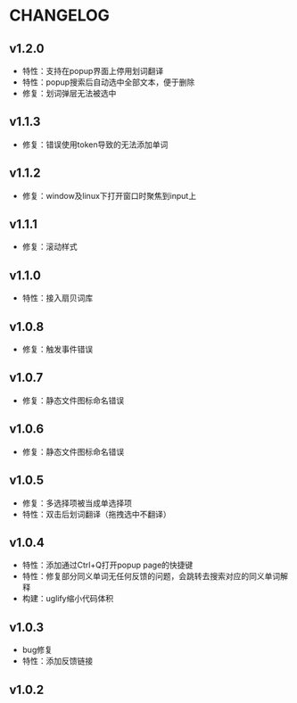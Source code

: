 # CHANGELOG

## v1.2.0

- 特性：支持在popup界面上停用划词翻译
- 特性：popup搜索后自动选中全部文本，便于删除
- 修复：划词弹层无法被选中

## v1.1.3

- 修复：错误使用token导致的无法添加单词

## v1.1.2

- 修复：window及linux下打开窗口时聚焦到input上

## v1.1.1

- 修复：滚动样式

## v1.1.0

- 特性：接入扇贝词库

## v1.0.8

- 修复：触发事件错误

## v1.0.7

- 修复：静态文件图标命名错误

## v1.0.6

- 修复：静态文件图标命名错误

## v1.0.5

- 修复：多选择项被当成单选择项
- 特性：双击后划词翻译（拖拽选中不翻译）

## v1.0.4

- 特性：添加通过Ctrl+Q打开popup page的快捷键
- 特性：修复部分同义单词无任何反馈的问题，会跳转去搜索对应的同义单词解释
- 构建：uglify缩小代码体积

## v1.0.3

- bug修复
- 特性：添加反馈链接

## v1.0.2
